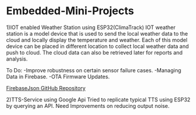 # Embedded-Mini-Projects

1)IOT enabled Weather Station using ESP32(ClimaTrack)
IOT weather station is a model device that is used to send the local weather data to the cloud and locally display the temperature and weather. Each of this model device can be placed in different location to collect local weather data and push to cloud. The cloud data can also be retrieved later for reports and analysis.

To Do:
-Improve robustness on certain sensor failure cases.
-Managing Data in Firebase.
-OTA Firmware Updates.

[FirebaseJson GitHub Repository](https://github.com/mobizt/FirebaseJson)

2)TTS-Service using Google Api
Tried to replicate typical TTS using ESP32 by querying an API. Need Improvements on reducing output noise.

